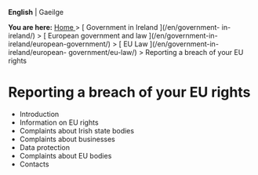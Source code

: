 **English** |  Gaeilge 

**You are here:** [ Home ](/en/) > [ Government in Ireland ](/en/government-
in-ireland/) > [ European government and law ](/en/government-in-
ireland/european-government/) > [ EU Law ](/en/government-in-ireland/european-
government/eu-law/) > Reporting a breach of your EU rights

#  Reporting a breach of your EU rights

  * Introduction 
  * Information on EU rights 
  * Complaints about Irish state bodies 
  * Complaints about businesses 
  * Data protection 
  * Complaints about EU bodies 
  * Contacts 
